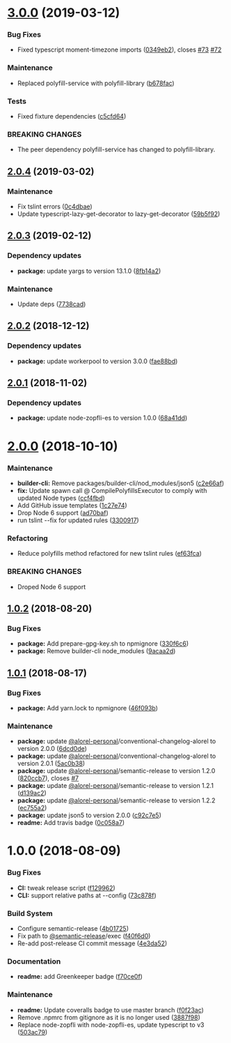 # [3.0.0](https://github.com/Alorel/polyfill.io-aot/compare/2.0.4...3.0.0) (2019-03-12)


### Bug Fixes

* Fixed typescript moment-timezone imports ([0349eb2](https://github.com/Alorel/polyfill.io-aot/commit/0349eb2)), closes [#73](https://github.com/Alorel/polyfill.io-aot/issues/73) [#72](https://github.com/Alorel/polyfill.io-aot/issues/72)


### Maintenance

* Replaced polyfill-service with polyfill-library ([b678fac](https://github.com/Alorel/polyfill.io-aot/commit/b678fac))


### Tests

* Fixed fixture dependencies ([c5cfd64](https://github.com/Alorel/polyfill.io-aot/commit/c5cfd64))


### BREAKING CHANGES

* The peer dependency polyfill-service has changed to polyfill-library.

## [2.0.4](https://github.com/Alorel/polyfill.io-aot/compare/2.0.3...2.0.4) (2019-03-02)


### Maintenance

* Fix tslint errors ([0c4dbae](https://github.com/Alorel/polyfill.io-aot/commit/0c4dbae))
* Update typescript-lazy-get-decorator to lazy-get-decorator ([59b5f92](https://github.com/Alorel/polyfill.io-aot/commit/59b5f92))

## [2.0.3](https://github.com/Alorel/polyfill.io-aot/compare/2.0.2...2.0.3) (2019-02-12)


### Dependency updates

* **package:** update yargs to version 13.1.0 ([8fb14a2](https://github.com/Alorel/polyfill.io-aot/commit/8fb14a2))


### Maintenance

* Update deps ([7738cad](https://github.com/Alorel/polyfill.io-aot/commit/7738cad))

## [2.0.2](https://github.com/Alorel/polyfill.io-aot/compare/2.0.1...2.0.2) (2018-12-12)


### Dependency updates

* **package:** update workerpool to version 3.0.0 ([fae88bd](https://github.com/Alorel/polyfill.io-aot/commit/fae88bd))

## [2.0.1](https://github.com/Alorel/polyfill.io-aot/compare/2.0.0...2.0.1) (2018-11-02)


### Dependency updates

* **package:** update node-zopfli-es to version 1.0.0 ([68a41dd](https://github.com/Alorel/polyfill.io-aot/commit/68a41dd))

# [2.0.0](https://github.com/Alorel/polyfill.io-aot/compare/1.0.2...2.0.0) (2018-10-10)


### Maintenance

* **builder-cli:** Remove packages/builder-cli/nod_modules/json5 ([c2e66af](https://github.com/Alorel/polyfill.io-aot/commit/c2e66af))
* **fix:** Update spawn call @ CompilePolyfillsExecutor to comply with updated Node types ([ccf4fbd](https://github.com/Alorel/polyfill.io-aot/commit/ccf4fbd))
* Add GitHub issue templates ([1c27e74](https://github.com/Alorel/polyfill.io-aot/commit/1c27e74))
* Drop Node 6 support ([ad70baf](https://github.com/Alorel/polyfill.io-aot/commit/ad70baf))
* run tslint --fix for updated rules ([3300917](https://github.com/Alorel/polyfill.io-aot/commit/3300917))


### Refactoring

* Reduce polyfills method refactored for new tslint rules ([ef63fca](https://github.com/Alorel/polyfill.io-aot/commit/ef63fca))


### BREAKING CHANGES

* Droped Node 6 support

## [1.0.2](https://github.com/Alorel/polyfill.io-aot/compare/1.0.1...1.0.2) (2018-08-20)


### Bug Fixes

* **package:** Add prepare-gpg-key.sh to npmignore ([330f6c6](https://github.com/Alorel/polyfill.io-aot/commit/330f6c6))
* **package:** Remove builder-cli node_modules ([9acaa2d](https://github.com/Alorel/polyfill.io-aot/commit/9acaa2d))

## [1.0.1](https://github.com/Alorel/polyfill.io-aot/compare/1.0.0...1.0.1) (2018-08-17)


### Bug Fixes

* **package:** Add yarn.lock to npmignore ([46f093b](https://github.com/Alorel/polyfill.io-aot/commit/46f093b))


### Maintenance

* **package:** update [@alorel-personal](https://github.com/alorel-personal)/conventional-changelog-alorel to version 2.0.0 ([6dcd0de](https://github.com/Alorel/polyfill.io-aot/commit/6dcd0de))
* **package:** update [@alorel-personal](https://github.com/alorel-personal)/conventional-changelog-alorel to version 2.0.1 ([5ac0b38](https://github.com/Alorel/polyfill.io-aot/commit/5ac0b38))
* **package:** update [@alorel-personal](https://github.com/alorel-personal)/semantic-release to version 1.2.0 ([820ccb7](https://github.com/Alorel/polyfill.io-aot/commit/820ccb7)), closes [#7](https://github.com/Alorel/polyfill.io-aot/issues/7)
* **package:** update [@alorel-personal](https://github.com/alorel-personal)/semantic-release to version 1.2.1 ([d139ac2](https://github.com/Alorel/polyfill.io-aot/commit/d139ac2))
* **package:** update [@alorel-personal](https://github.com/alorel-personal)/semantic-release to version 1.2.2 ([ec755a2](https://github.com/Alorel/polyfill.io-aot/commit/ec755a2))
* **package:** update json5 to version 2.0.0 ([c92c7e5](https://github.com/Alorel/polyfill.io-aot/commit/c92c7e5))
* **readme:** Add travis badge ([0c058a7](https://github.com/Alorel/polyfill.io-aot/commit/0c058a7))

# 1.0.0 (2018-08-09)


### Bug Fixes

* **CI:** tweak release script ([f129962](https://github.com/Alorel/polyfill.io-aot/commit/f129962))
* **CLI:** support relative paths at --config ([73c878f](https://github.com/Alorel/polyfill.io-aot/commit/73c878f))


### Build System

* Configure semantic-release ([4b01725](https://github.com/Alorel/polyfill.io-aot/commit/4b01725))
* Fix path to [@semantic-release](https://github.com/semantic-release)/exec ([f40f6d0](https://github.com/Alorel/polyfill.io-aot/commit/f40f6d0))
* Re-add post-release CI commit message ([4e3da52](https://github.com/Alorel/polyfill.io-aot/commit/4e3da52))


### Documentation

* **readme:** add Greenkeeper badge ([f70ce0f](https://github.com/Alorel/polyfill.io-aot/commit/f70ce0f))


### Maintenance

* **readme:** Update coveralls badge to use master branch ([f0f23ac](https://github.com/Alorel/polyfill.io-aot/commit/f0f23ac))
* Remove .npmrc from gitignore as it is no longer used ([3887f98](https://github.com/Alorel/polyfill.io-aot/commit/3887f98))
* Replace node-zopfli with node-zopfli-es, update typescript to v3 ([503ac79](https://github.com/Alorel/polyfill.io-aot/commit/503ac79))
